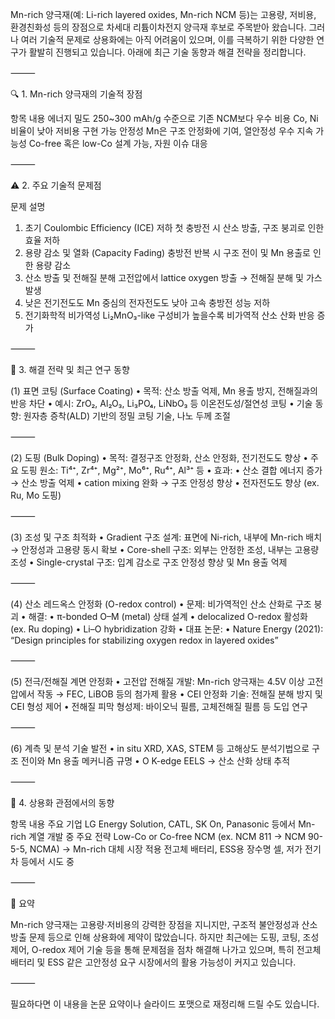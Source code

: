 Mn-rich 양극재(예: Li-rich layered oxides, Mn-rich NCM 등)는 고용량, 저비용, 환경친화성 등의 장점으로 차세대 리튬이차전지 양극재 후보로 주목받아 왔습니다. 그러나 여러 기술적 문제로 상용화에는 아직 어려움이 있으며, 이를 극복하기 위한 다양한 연구가 활발히 진행되고 있습니다. 아래에 최근 기술 동향과 해결 전략을 정리합니다.

⸻

🔍 1. Mn-rich 양극재의 기술적 장점

항목	내용
에너지 밀도	250~300 mAh/g 수준으로 기존 NCM보다 우수
비용	Co, Ni 비율이 낮아 저비용 구현 가능
안정성	Mn은 구조 안정화에 기여, 열안정성 우수
지속 가능성	Co-free 혹은 low-Co 설계 가능, 자원 이슈 대응


⸻

⚠️ 2. 주요 기술적 문제점

문제	설명
1. 초기 Coulombic Efficiency (ICE) 저하	첫 충방전 시 산소 방출, 구조 붕괴로 인한 효율 저하
2. 용량 감소 및 열화 (Capacity Fading)	충방전 반복 시 구조 전이 및 Mn 용출로 인한 용량 감소
3. 산소 방출 및 전해질 분해	고전압에서 lattice oxygen 방출 → 전해질 분해 및 가스 발생
4. 낮은 전기전도도	Mn 중심의 전자전도도 낮아 고속 충방전 성능 저하
5. 전기화학적 비가역성	Li₂MnO₃-like 구성비가 높을수록 비가역적 산소 산화 반응 증가


⸻

🔧 3. 해결 전략 및 최근 연구 동향

(1) 표면 코팅 (Surface Coating)
	•	목적: 산소 방출 억제, Mn 용출 방지, 전해질과의 반응 차단
	•	예시: ZrO₂, Al₂O₃, Li₃PO₄, LiNbO₃ 등 이온전도성/절연성 코팅
	•	기술 동향: 원자층 증착(ALD) 기반의 정밀 코팅 기술, 나노 두께 조절

⸻

(2) 도핑 (Bulk Doping)
	•	목적: 결정구조 안정화, 산소 안정화, 전기전도도 향상
	•	주요 도핑 원소: Ti⁴⁺, Zr⁴⁺, Mg²⁺, Mo⁶⁺, Ru⁴⁺, Al³⁺ 등
	•	효과:
	•	산소 결합 에너지 증가 → 산소 방출 억제
	•	cation mixing 완화 → 구조 안정성 향상
	•	전자전도도 향상 (ex. Ru, Mo 도핑)

⸻

(3) 조성 및 구조 최적화
	•	Gradient 구조 설계: 표면에 Ni-rich, 내부에 Mn-rich 배치 → 안정성과 고용량 동시 확보
	•	Core-shell 구조: 외부는 안정한 조성, 내부는 고용량 조성
	•	Single-crystal 구조: 입계 감소로 구조 안정성 향상 및 Mn 용출 억제

⸻

(4) 산소 레드옥스 안정화 (O-redox control)
	•	문제: 비가역적인 산소 산화로 구조 붕괴
	•	해결:
	•	π-bonded O–M (metal) 상태 설계
	•	delocalized O-redox 활성화 (ex. Ru doping)
	•	Li–O hybridization 강화
	•	대표 논문:
	•	Nature Energy (2021): “Design principles for stabilizing oxygen redox in layered oxides”

⸻

(5) 전극/전해질 계면 안정화
	•	고전압 전해질 개발: Mn-rich 양극재는 4.5V 이상 고전압에서 작동 → FEC, LiBOB 등의 첨가제 활용
	•	CEI 안정화 기술: 전해질 분해 방지 및 CEI 형성 제어
	•	전해질 피막 형성제: 바이오닉 필름, 고체전해질 필름 등 도입 연구

⸻

(6) 계측 및 분석 기술 발전
	•	in situ XRD, XAS, STEM 등 고해상도 분석기법으로 구조 전이와 Mn 용출 메커니즘 규명
	•	O K-edge EELS → 산소 산화 상태 추적

⸻

🧭 4. 상용화 관점에서의 동향

항목	내용
주요 기업	LG Energy Solution, CATL, SK On, Panasonic 등에서 Mn-rich 계열 개발 중
주요 전략	Low-Co or Co-free NCM (ex. NCM 811 → NCM 90-5-5, NCMA) → Mn-rich 대체
시장 적용	전고체 배터리, ESS용 장수명 셀, 저가 전기차 등에서 시도 중


⸻

📌 요약

Mn-rich 양극재는 고용량·저비용의 강력한 장점을 지니지만, 구조적 불안정성과 산소 방출 문제 등으로 인해 상용화에 제약이 많았습니다. 하지만 최근에는 도핑, 코팅, 조성제어, O-redox 제어 기술 등을 통해 문제점을 점차 해결해 나가고 있으며, 특히 전고체 배터리 및 ESS 같은 고안정성 요구 시장에서의 활용 가능성이 커지고 있습니다.

⸻

필요하다면 이 내용을 논문 요약이나 슬라이드 포맷으로 재정리해 드릴 수도 있습니다.
